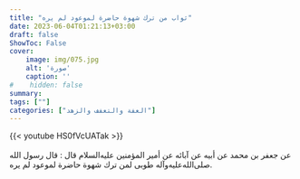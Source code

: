 ```yaml
---
title: "ثواب من ترك شهوة حاضرة لموعود لم يره"
date: 2023-06-04T01:21:13+03:00
draft: false
ShowToc: False
cover:
    image: img/075.jpg
    alt: 'صورة'
    caption: ''
#    hidden: false
summary: 
tags: [""]
categories: ["العفة والتعفف والزهد"]
---
```

{{< youtube HS0fVcUATak >}}  
 <br>
عن جعفر بن محمد عن أبيه عن آبائه
عن أمير المؤمنين عليه‌السلام قال : قال رسول الله صلى‌الله‌عليه‌وآله طوبى لمن ترك
شهوة حاضرة لموعود لم يره.


